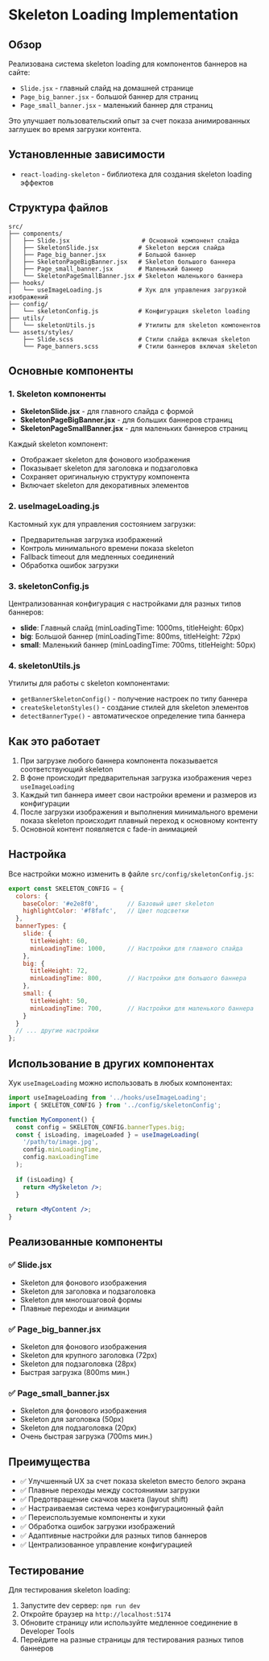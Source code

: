 # Skeleton Loading Implementation

## Обзор

Реализована система skeleton loading для компонентов баннеров на сайте:
- `Slide.jsx` - главный слайд на домашней странице
- `Page_big_banner.jsx` - большой баннер для страниц
- `Page_small_banner.jsx` - маленький баннер для страниц

Это улучшает пользовательский опыт за счет показа анимированных заглушек во время загрузки контента.

## Установленные зависимости

- `react-loading-skeleton` - библиотека для создания skeleton loading эффектов

## Структура файлов

```
src/
├── components/
│   ├── Slide.jsx                    # Основной компонент слайда
│   ├── SkeletonSlide.jsx           # Skeleton версия слайда
│   ├── Page_big_banner.jsx         # Большой баннер
│   ├── SkeletonPageBigBanner.jsx   # Skeleton большого баннера
│   ├── Page_small_banner.jsx       # Маленький баннер
│   └── SkeletonPageSmallBanner.jsx # Skeleton маленького баннера
├── hooks/
│   └── useImageLoading.js          # Хук для управления загрузкой изображений
├── config/
│   └── skeletonConfig.js           # Конфигурация skeleton loading
├── utils/
│   └── skeletonUtils.js            # Утилиты для skeleton компонентов
└── assets/styles/
    ├── Slide.scss                  # Стили слайда включая skeleton
    └── Page_banners.scss           # Стили баннеров включая skeleton
```

## Основные компоненты

### 1. Skeleton компоненты
- **SkeletonSlide.jsx** - для главного слайда с формой
- **SkeletonPageBigBanner.jsx** - для больших баннеров страниц
- **SkeletonPageSmallBanner.jsx** - для маленьких баннеров страниц

Каждый skeleton компонент:
- Отображает skeleton для фонового изображения
- Показывает skeleton для заголовка и подзаголовка
- Сохраняет оригинальную структуру компонента
- Включает skeleton для декоративных элементов

### 2. useImageLoading.js
Кастомный хук для управления состоянием загрузки:
- Предварительная загрузка изображений
- Контроль минимального времени показа skeleton
- Fallback timeout для медленных соединений
- Обработка ошибок загрузки

### 3. skeletonConfig.js
Централизованная конфигурация с настройками для разных типов баннеров:
- **slide**: Главный слайд (minLoadingTime: 1000ms, titleHeight: 60px)
- **big**: Большой баннер (minLoadingTime: 800ms, titleHeight: 72px)  
- **small**: Маленький баннер (minLoadingTime: 700ms, titleHeight: 50px)

### 4. skeletonUtils.js
Утилиты для работы с skeleton компонентами:
- `getBannerSkeletonConfig()` - получение настроек по типу баннера
- `createSkeletonStyles()` - создание стилей для skeleton элементов
- `detectBannerType()` - автоматическое определение типа баннера

## Как это работает

1. При загрузке любого баннера компонента показывается соответствующий skeleton
2. В фоне происходит предварительная загрузка изображения через `useImageLoading`
3. Каждый тип баннера имеет свои настройки времени и размеров из конфигурации
4. После загрузки изображения и выполнения минимального времени показа skeleton происходит плавный переход к основному контенту
5. Основной контент появляется с fade-in анимацией

## Настройка

Все настройки можно изменить в файле `src/config/skeletonConfig.js`:

```javascript
export const SKELETON_CONFIG = {
  colors: {
    baseColor: '#e2e8f0',        // Базовый цвет skeleton
    highlightColor: '#f8fafc',   // Цвет подсветки
  },
  bannerTypes: {
    slide: {
      titleHeight: 60,
      minLoadingTime: 1000,      // Настройки для главного слайда
    },
    big: {
      titleHeight: 72,
      minLoadingTime: 800,       // Настройки для большого баннера
    },
    small: {
      titleHeight: 50,
      minLoadingTime: 700,       // Настройки для маленького баннера
    }
  }
  // ... другие настройки
};
```

## Использование в других компонентах

Хук `useImageLoading` можно использовать в любых компонентах:

```jsx
import useImageLoading from '../hooks/useImageLoading';
import { SKELETON_CONFIG } from '../config/skeletonConfig';

function MyComponent() {
  const config = SKELETON_CONFIG.bannerTypes.big;
  const { isLoading, imageLoaded } = useImageLoading(
    '/path/to/image.jpg',
    config.minLoadingTime,
    config.maxLoadingTime
  );
  
  if (isLoading) {
    return <MySkeleton />;
  }
  
  return <MyContent />;
}
```

## Реализованные компоненты

### ✅ Slide.jsx
- Skeleton для фонового изображения
- Skeleton для заголовка и подзаголовка  
- Skeleton для многошаговой формы
- Плавные переходы и анимации

### ✅ Page_big_banner.jsx
- Skeleton для фонового изображения
- Skeleton для крупного заголовка (72px)
- Skeleton для подзаголовка (28px)
- Быстрая загрузка (800ms мин.)

### ✅ Page_small_banner.jsx  
- Skeleton для фонового изображения
- Skeleton для заголовка (50px)
- Skeleton для подзаголовка (20px)
- Очень быстрая загрузка (700ms мин.)

## Преимущества

- ✅ Улучшенный UX за счет показа skeleton вместо белого экрана
- ✅ Плавные переходы между состояниями загрузки
- ✅ Предотвращение скачков макета (layout shift)
- ✅ Настраиваемая система через конфигурационный файл
- ✅ Переиспользуемые компоненты и хуки
- ✅ Обработка ошибок загрузки изображений
- ✅ Адаптивные настройки для разных типов баннеров
- ✅ Централизованное управление конфигурацией

## Тестирование

Для тестирования skeleton loading:
1. Запустите dev сервер: `npm run dev`
2. Откройте браузер на `http://localhost:5174`
3. Обновите страницу или используйте медленное соединение в Developer Tools
4. Перейдите на разные страницы для тестирования разных типов баннеров
